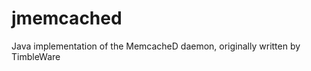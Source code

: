 jmemcached
==========

Java implementation of the MemcacheD daemon, originally written by TimbleWare
